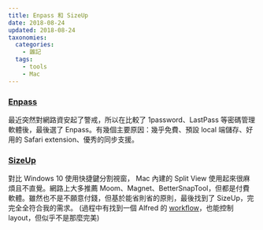 ```yaml
---
title: Enpass 和 SizeUp
date: 2018-08-24
updated: 2018-08-24
taxonomies:
  categories: 
    - 雜記
  tags: 
    - tools
    - Mac
---
```


### [Enpass](https://www.enpass.io)
最近突然對網路資安起了警戒，所以在比較了 1password、LastPass 等密碼管理軟體後，最後選了 Enpass。有幾個主要原因：幾乎免費、預設 local 端儲存、好用的 Safari extension、優秀的同步支援。

<!-- more -->

### [SizeUp](http://www.irradiatedsoftware.com/sizeup/)
對比 Windows 10 使用快捷鍵分割視窗， Mac 內建的 Split View 使用起來很麻煩且不直覺。網路上大多推薦 Moom、Magnet、BetterSnapTool，但都是付費軟體。雖然也不是不願意付錢，但基於能省則省的原則，最後找到了 SizeUp，完完全全符合我的需求。 (過程中有找到一個 Alfred 的 [workflow](http://projects.jga.me/layouts/)，也能控制 layout，但似乎不是那麼完美)